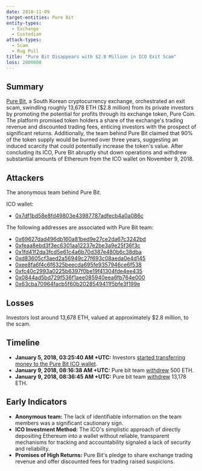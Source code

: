 ```yaml
---
date: 2018-11-09
target-entities: Pure Bit
entity-types:
  - Exchange
  - Custodian
attack-types:
  - Scam
  - Rug Pull
title: "Pure Bit Disappears with $2.8 Million in ICO Exit Scam"
loss: 2800000
---
```


## Summary

[Pure Bit](https://web.archive.org/web/20181108125211/https://pure-bit.com), a South Korean cryptocurrency exchange, orchestrated an exit scam, swindling roughly 13,678 ETH ($2.8 million) from its private investors by promoting the potential for profits through its exchange token, Pure Coin. The platform promised token holders a share of the exchange's trading revenue and discounted trading fees, enticing investors with the prospect of significant returns. Additionally, the team behind Pure Bit claimed that 90% of the token supply would be burned over three years, suggesting an induced scarcity that could potentially increase the token's value. After concluding its ICO, Pure Bit abruptly shut down operations and withdrew substantial amounts of Ethereum from the ICO wallet on November 9, 2018. 

## Attackers

The anonymous team behind Pure Bit. 

ICO wallet:
- [0x7df1bd58e8fd49803e43987787adfecb4a0a086c](https://etherscan.io/address/0x7df1bd58e8fd49803e43987787adfecb4a0a086c)

The following addresses are associated with Pure Bit team:
- [0x69627dad496db160a81bed9e27ce2da67c3242bd](https://etherscan.io/address/0x69627dad496db160a81bed9e27ce2da67c3242bd)
- [0xfeaa8ebd3f3ec6301aa12237e2be3a9e25f36f3c](https://etherscan.io/address/0xfeaa8ebd3f3ec6301aa12237e2be3a9e25f36f3c)
- [0x1fd41f2da3fcd5e61c4a6b70d387e480b6c38dba](https://etherscan.io/address/0x1fd41f2da3fcd5e61c4a6b70d387e480b6c38dba)
- [0xd83605cf3aed2a56949c27f693c08aeda0e4d145](https://etherscan.io/address/0xd83605cf3aed2a56949c27f693c08aeda0e4d145)
- [0xee8fa6f4c6f6325beecda695fe9357946ce6f538](https://etherscan.io/address/0xee8fa6f4c6f6325beecda695fe9357946ce6f538)
- [0xfc40c2993a0225b6397f0be19f41304fde4ee435](https://etherscan.io/address/0xfc40c2993a0225b6397f0be19f41304fde4ee435)
- [0x0844ad5bd729f536f1aee085940eea6fb764e000](https://etherscan.io/address/0x0844ad5bd729f536f1aee085940eea6fb764e000)
- [0x63cba70964facb5f60b2028549411f5bfe3f199e](https://etherscan.io/address/0x63cba70964facb5f60b2028549411f5bfe3f199e)

## Losses

Investors lost around 13,678 ETH, valued at approximately $2.8 million, to the scam. 

## Timeline

- **January 5, 2018, 03:25:40 AM +UTC:** Investors [started transferring money to the Pure Bit ICO wallet](https://etherscan.io/tx/0xe2cfeed5f64a9e4b43a4be8f6945670a27b66c27dd06882ed38e50be2dce6402).
- **January 9, 2018, 08:16:38 AM +UTC:** Pure bit team [withdrew](https://etherscan.io/tx/0xadb315e110c7d2cf63dd597c86742ae10f198852e527e435382973f1513e3056) 500 ETH.
- **January 9, 2018, 08:36:45 AM +UTC:** Pure bit team [withdrew](https://etherscan.io/tx/0x38dcda1084b99126057ef6e3d6e039a36ddb2641458940198e90cf7a293bcded) 13,178 ETH.

## Early Indicators

- **Anonymous team:** The lack of identifiable information on the team members was a significant cautionary sign.
- **ICO Investment Method:** The ICO's simplistic approach of directly depositing Ethereum into a wallet without reliable, transparent mechanisms for tracking and accountability signaled a lack of security and reliability.
- **Promises of High Returns:** Pure Bit's pledge to share exchange trading revenue and offer discounted fees for trading raised suspicions.
